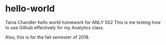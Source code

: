 # hello-world
Tania Chandler hello world homework for ANLY 502
This is me testing how to use Github effectively for my Analytics class.

Also, this is for the fall semester of 2018.
